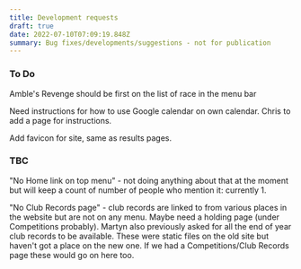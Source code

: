```yaml
---
title: Development requests
draft: true
date: 2022-07-10T07:09:19.848Z
summary: Bug fixes/developments/suggestions - not for publication
---
```

### To Do

Amble's Revenge should be first on the list of race in the menu bar

Need instructions for how to use Google calendar on own calendar. Chris to add a page for instructions.

Add favicon for site, same as results pages.

### TBC

"No Home link on top menu" - not doing anything about that at the moment but will keep a count of number of people who mention it: currently 1.

"No Club Records page" - club records are linked to from various places in the website but are not on any menu. Maybe need a holding page (under Competitions probably).  Martyn also previously asked for all the end of year club records to be available. These were static files on the old site but haven't got a place on the new one. If we had a Competitions/Club Records page these would go on here too.






